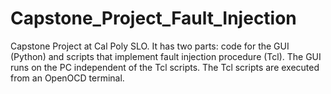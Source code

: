 # Capstone_Project_Fault_Injection
Capstone Project at Cal Poly SLO. It has two parts: code for the GUI (Python) and scripts that implement 
fault injection procedure (Tcl). The GUI runs on the PC independent of the Tcl scripts. The Tcl scripts are executed from
an OpenOCD terminal.

